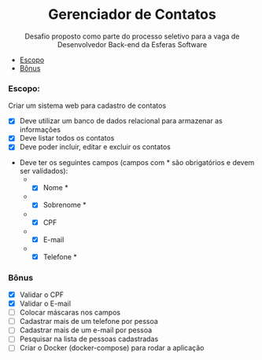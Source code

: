 <h1 align="center">Gerenciador de Contatos</h1>
<p align="center">Desafio proposto como parte do processo seletivo para a vaga de Desenvolvedor Back-end da Esferas Software</p>

   * [Escopo](#escopo)
   * [Bônus](#bônus)

### Escopo:
Criar um sistema web para cadastro de contatos

- [x] Deve utilizar um banco de dados relacional para armazenar as informações
- [x] Deve listar todos os contatos
- [x] Deve poder incluir, editar e excluir os contatos
* Deve ter os seguintes campos (campos com * são obrigatórios e devem ser validados):
  * - [x] Nome *
  * - [x] Sobrenome *
  * - [x] CPF
  * - [x] E-mail
  * - [x] Telefone *

### Bônus
- [x] Validar o CPF
- [x] Validar o E-mail
- [ ] Colocar máscaras nos campos
- [ ] Cadastrar mais de um telefone por pessoa
- [ ] Cadastrar mais de um e-mail por pessoa
- [ ] Pesquisar na lista de pessoas cadastradas
- [ ] Criar o Docker (docker-compose) para rodar a aplicação
